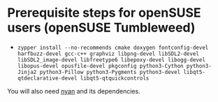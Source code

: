 # Prerequisite steps for openSUSE users (openSUSE Tumbleweed)

 - `zypper install --no-recommends cmake doxygen fontconfig-devel harfbuzz-devel gcc-c++ graphviz libpng-devel libSDL2-devel libSDL2_image-devel libfreetype6 libepoxy-devel libogg-devel libopus-devel opusfile-devel pkgconfig python3-Cython python3-Jinja2 python3-Pillow python3-Pygments python3-devel libqt5-qtdeclarative-devel libqt5-qtquickcontrols`

You will also need [nyan](https://github.com/SFTtech/nyan/) and its dependencies.
